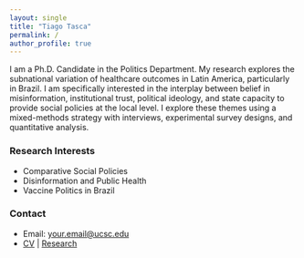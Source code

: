 ```yaml
---
layout: single
title: "Tiago Tasca"
permalink: /
author_profile: true
---
```


I am a Ph.D. Candidate in the Politics Department. My research explores the subnational variation of healthcare outcomes in Latin America, particularly in Brazil. I am specifically interested in the interplay between belief in misinformation, institutional trust, political ideology, and state capacity to provide social policies at the local level. I explore these themes using a mixed-methods strategy with interviews, experimental survey designs, and quantitative analysis. 

### Research Interests
- Comparative Social Policies
- Disinformation and Public Health
- Vaccine Politics in Brazil

### Contact
- Email: [your.email@ucsc.edu](mailto:your.email@ucsc.edu)
- [CV](assets/images/TTASCA_CV.pdf) | [Research](research/)

